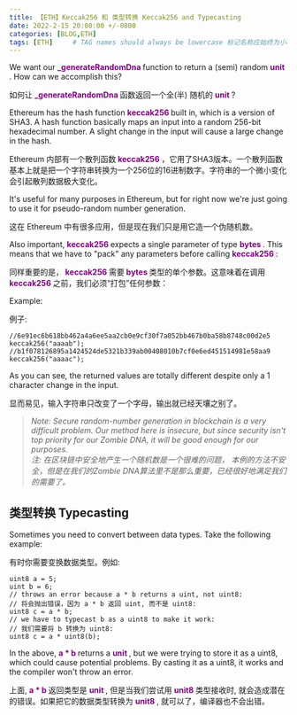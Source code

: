 ```yaml
---
title: 【ETH】Keccak256 和 类型转换 Keccak256 and Typecasting
date: 2022-2-15 20:00:00 +/-0800
categories: [BLOG,ETH]
tags: [ETH]     # TAG names should always be lowercase 标记名称应始终为小写
---
```


<!---

<font color="#800080"><b> 私有 </b></font>
<b><font color="#0099ff">结构体类型</font></b>
> **

--->

We want our <font color="#800080"><b> _generateRandomDna </b></font> function to return a (semi) random <font color="#800080"><b> unit </b></font>. How can we accomplish this?

如何让 <font color="#800080"><b> _generateRandomDna </b></font> 函数返回一个全(半) 随机的 <font color="#800080"><b> unit </b></font>?

Ethereum has the hash function <font color="#800080"><b> keccak256 </b></font> built in, which is a version of SHA3. A hash function basically maps an input into a random 256-bit hexadecimal number. A slight change in the input will cause a large change in the hash.

Ethereum 内部有一个散列函数<font color="#800080"><b> keccak256 </b></font>，它用了SHA3版本。一个散列函数基本上就是把一个字符串转换为一个256位的16进制数字。字符串的一个微小变化会引起散列数据极大变化。

It's useful for many purposes in Ethereum, but for right now we're just going to use it for pseudo-random number generation.

这在 Ethereum 中有很多应用，但是现在我们只是用它造一个伪随机数。

Also important, <font color="#800080"><b> keccak256 </b></font> expects a single parameter of type <font color="#800080"><b> bytes </b></font>. This means that we have to "pack" any parameters before calling <font color="#800080"><b> keccak256 </b></font>:

同样重要的是，<font color="#800080"><b> keccak256 </b></font>需要<font color="#800080"><b> bytes </b></font>类型的单个参数。这意味着在调用<font color="#800080"><b> keccak256 </b></font>之前，我们必须“打包”任何参数：

Example:

例子:

```solidity
//6e91ec6b618bb462a4a6ee5aa2cb0e9cf30f7a052bb467b0ba58b8748c00d2e5
keccak256("aaaab");
//b1f078126895a1424524de5321b339ab00408010b7cf0e6ed451514981e58aa9
keccak256("aaaac");
```

As you can see, the returned values are totally different despite only a 1 character change in the input.

显而易见，输入字符串只改变了一个字母，输出就已经天壤之别了。

> *Note: Secure random-number generation in blockchain is a very difficult problem. Our method here is insecure, but since security isn't top priority for our Zombie DNA, it will be good enough for our purposes.<br/>注: 在区块链中安全地产生一个随机数是一个很难的问题， 本例的方法不安全，但是在我们的Zombie DNA算法里不是那么重要，已经很好地满足我们的需要了。*

## 类型转换 Typecasting

Sometimes you need to convert between data types. Take the following example:

有时你需要变换数据类型。例如:

```solidity
uint8 a = 5;
uint b = 6;
// throws an error because a * b returns a uint, not uint8:
// 将会抛出错误，因为 a * b 返回 uint, 而不是 uint8:
uint8 c = a * b;
// we have to typecast b as a uint8 to make it work:
// 我们需要将 b 转换为 uint8:
uint8 c = a * uint8(b);
```

In the above, <font color="#800080"><b> a * b </b></font> returns a  <font color="#800080"><b> unit </b></font>, but we were trying to store it as a uint8, which could cause potential problems. By casting it as a uint8, it works and the compiler won't throw an error.

上面, <font color="#800080"><b> a * b </b></font> 返回类型是  <font color="#800080"><b> unit </b></font>, 但是当我们尝试用 <font color="#800080"><b> unit8 </b></font> 类型接收时, 就会造成潜在的错误。如果把它的数据类型转换为 <font color="#800080"><b> unit8 </b></font>, 就可以了，编译器也不会出错。
